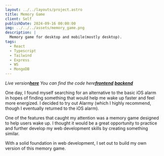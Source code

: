 ```yaml
---
layout: ../../layouts/project.astro
title: Memory Game
client: Self
publishDate: 2024-09-16 00:00:00
img: ../../../assets/memory_game.png
description: |
  Memory game for desktop and mobile(mostly desktop).
tags:
  - React
  - Typescript
  - Tailwind
  - Express
  - WS
  - MongoDB
---
```


_Live version[**here**](https://memory-game-xyz.vercel.app/)_
_You can find the code here[**frontend**](https://github.com/dtetradis/memory_game_frontend) [**backend**](https://github.com/dtetradis/memory_game_backend)_

One day, I found myself searching for an alternative to the basic iOS alarm in hopes of finding something that would help me wake up faster and feel more energized. I decided to try out Alarmy (which I highly recommend, though I eventually returned to the iOS alarm).

One of the features that caught my attention was a memory game designed to help users wake up. I thought it would be a great opportunity to practice and further develop my web development skills by creating something similar.

With a solid foundation in web development, I set out to build my own version of this memory game.

